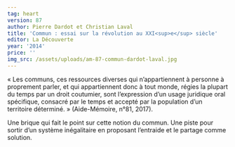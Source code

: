 ```yaml
---
tag: heart
version: 87
author: Pierre Dardot et Christian Laval
title: 'Commun : essai sur la révolution au XXI<sup>e</sup> siècle'
editor: La Découverte
year: '2014'
price: ''
img_src: /assets/uploads/am-87-commun-dardot-laval.jpg
---
```

« Les communs, ces ressources diverses qui n’appartiennent à personne à proprement parler, et qui appartiennent donc à tout monde, régies la plupart du temps par un droit coutumier, sont l’expression d’un usage juridique oral spécifique, consacré par le temps et accepté par la population d’un territoire déterminé. » (Aide-Mémoire, n°81, 2017).

Une brique qui fait le point sur cette notion du commun. Une piste pour sortir d’un système inégalitaire en proposant l’entraide et le partage comme solution.
